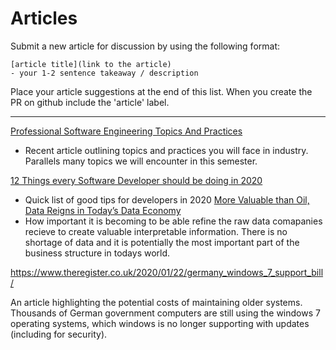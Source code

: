 # Articles

Submit a new article for discussion by using the following format:

```
[article title](link to the article)
- your 1-2 sentence takeaway / description
```

Place your article suggestions at the end of this list.  When you create the PR on github include the 'article' label.

---

[Professional Software Engineering Topics And Practices](https://venam.nixers.net/blog/programming/2020/01/09/se-practices.html)
 - Recent article outlining topics and practices you will face in industry.  Parallels many topics we will encounter in this semester.

[12 Things every Software Developer should be doing in 2020](https://dev.to/mbcrump/12-things-every-software-developer-should-be-doing-in-2020-5hbp)
 - Quick list of good tips for developers in 2020 
[More Valuable than Oil, Data Reigns in Today’s Data Economy](https://www.northridgegroup.com/blog/more-valuable-than-oil-data-reigns-in-todays-data-economy/)
- How important it is becoming to be able refine the raw data comapanies recieve to create valuable interpretable information. There is no shortage of data and it is potentially the most important part of the business structure in todays world.

https://www.theregister.co.uk/2020/01/22/germany_windows_7_support_bill/

An article highlighting the potential costs of maintaining older systems. Thousands of German government computers are still using the windows 7 operating systems, which windows is no longer supporting with updates (including for security).

